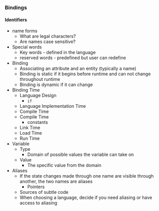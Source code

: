 ### Bindings

#### Identifiers
* name forms
  * What are legal characters?
  * Are names case sensitive?
* Special words
  * Key words - defined in the language
  * reserved words - predefined but user can redefine
* Binding
  * Associating an attribute and an entity (typically a name)
  * Binding is static if it begins before runtime and can not change throughout runtime
  * Binding is dynamic if it can change
* Binding Time
  * Language Design
    * `if`
  * Language Implementation Time
  * Compile Time
  * Compile Time
    * constants
  * Link Time
  * Load Time
  * Run Time
* Variable
  * Type 
    * Domain of possible values the variable can take on
  * Value
    * The specific value from the domain
* Aliases
  * If the state changes made through one name are visible through another, the two names are aliases
    * Pointers
  * Sources of subtle code
  * When choosing a language, decide if you need aliasing or have access to aliasing
